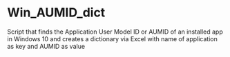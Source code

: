 # Win_AUMID_dict
Script that finds the Application User Model ID or AUMID of an installed app in Windows 10 and creates a dictionary via Excel with name of application as key and AUMID as value
